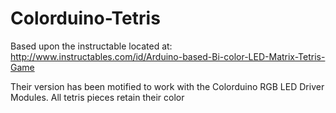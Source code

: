 # Colorduino-Tetris

Based upon the instructable located at: http://www.instructables.com/id/Arduino-based-Bi-color-LED-Matrix-Tetris-Game

Their version has been motified to work with the Colorduino RGB LED Driver Modules. All tetris pieces retain their color 

